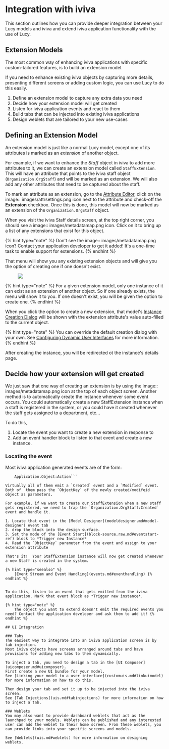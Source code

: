 


<a name='ivivaintegration'></a>

# Integration with iviva
This section outlines how you can provide deeper integration between your Lucy models and iviva and extend iviva application functionality with the use of Lucy.

## Extension Models
The most common way of enhancing iviva applications with specific custom-tailored features, is to build an extension model.

If you need to enhance existing iviva objects by capturing more details, presenting different screens or adding custom logic, you can use Lucy to do this easily.

1. Define an extension model to capture any extra data you need
2. Decide how your extension model will get created
3. Listen for iviva application events and react to them
4. Build tabs that can be injected into existing iviva applications
5. Design weblets that are tailored to your new use-cases

<a name='extensionmodels'></a>

## Defining an Extension Model
An extension model is just like a normal Lucy model, except one of its attributes is marked as an *extension* of another object.

For example, if we want to enhance the *Staff* object in iviva to add more attributes to it, we can create an extension model called `StaffExtension`.
This will have an attribute that points to the iviva staff object (`Organization.OrgStaff`) and will be marked as an extension.
We will also add any other attributes that need to be captured about the staff.

To mark an attribute as an extension, go to the [Attribute Editor](modeldesigner.md#attributeeditor), click on the image:: images/attrsettings.png icon next to the attribute and check-off the **Extension** checkbox.
Once this is done, this model will now be marked as an extension of the `Organization.OrgStaff` object.

When you visit the iviva Staff details screen, at the top right corner, you should see a image:: images/metadatamap.png icon. Click on it to bring up a list of any extensions that exist for this object.

{% hint type="note" %}
    Don't see the image:: images/metadatamap.png icon? Contact your application developer to get it added! It's a one-time task to enable support for extensions. {% endhint %}

That menu will show you any existing extension objects and will give you the option of creating one if one doesn't exist.

<figure><img src=' images/extension.png'></figure>

{% hint type="note" %}
    For a given extension model, only one instance of it can exist as an extension of another object. So if one already exists, the menu will show it to you. If one doesn't exist, you will be given the option to create one. {% endhint %}

When you click the option to create a new extension, that model's [Instance Creation Dialog](dynamicuis.md#instancecreationdialog) will be shown with the extension attribute's value auto-filled to the current object.

{% hint type="note" %}
    You can override the default creation dialog with your own. See [Configuring Dynamic User Interfaces](dynamicuis.md#configdynuis) for more information. {% endhint %}

After creating the instance, you will be redirected ot the instance's details page.

## Decide how your extension will get created
We just saw that one way of creating an extension is by using the image:: images/metadatamap.png icon at the top of each object screen.
Another method is to automatically create the instance whenever some event occurs.
You could automatically create a new StaffExtension instance when a staff is registered in the system, or you could have it created whenever the staff gets assigned to a department, etc...

To do this,
1. Locate the event you want to create  a new extension in response to
2. Add an event handler block to listen to that event and create a new instance.

### Locating the event
Most iviva application generated events are of the form:

```
    Application.Object:Action```

Virtually all of them emit a `Created` event and a `Modified` event. Both of  them pass the `ObjectKey` of the newly created/modifeid object as parameters.

For example, if we want to create our StaffExtension when a new staff gets registered, we need to trap the `Organization.OrgStaff:Created` event and handle it.

1. Locate that event in the [Model Designer](modeldesigner.md#model-designer) event tab
2. drop the block into the design surface.
3. Set the mode of the [Event Start](block-source.raw.md#eventstart-ref) block to *Trigger new Instance*
4. Read the `ObjectKey` parameter from the event and assign to your extension attribute

That's it!  Your StaffExtension instance will now get created whenever a new Staff is created in the system.

{% hint type="seealso" %}
    [Event Stream and Event Handling](events.md#eventhandling) {% endhint %}


To do this, listen to an event that gets emitted from the iviva application. Mark that event block as *Trigger new instance*.

{% hint type="note" %}
    The object you want to extend doesn't emit the required events you need? Contact the application developer and ask them to add it! {% endhint %}

## UI Integration

### Tabs
The easiest way to integrate into an iviva application screen is by tab injection.
Most iviva objects have screens arranged around tabs and have provisions for adding new tabs to them dynamically.

To inject a tab, you need to design a tab in the [UI Composer](uicomposer.md#uicomposer).
First create a new UI bundle for your model.
See [Linking your model to a user interface](customuis.md#linkuimodel) for more information on how to do this.

Then design your tab and set it up to be injected into the iviva screen.
See [Tab Injections](uis.md#tabinjections) for more information on how to inject a tab.

### Weblets
You may also want to provide dashboard weblets that act as the launchpad to your models. Weblets can be published and any interested user can add the weblet to their home screen. From these weblets, you can provide links into your specific screens and models.

See [Weblets](uis.md#weblets) for more information on designing weblets.